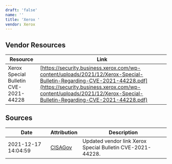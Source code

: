 ```yaml
---
draft: 'false'
name: ''
title: 'Xerox '
vendor: Xerox
---
```


## Vendor Resources
| Resource | Link |
| --- | --- |
| Xerox Special Bulletin CVE-2021-44228 | [https://security.business.xerox.com/wp-content/uploads/2021/12/Xerox-Special-Bulletin-Regarding-CVE-2021-44228.pdf](https://security.business.xerox.com/wp-content/uploads/2021/12/Xerox-Special-Bulletin-Regarding-CVE-2021-44228.pdf) |



## Sources
| Date | Attribution | Description |
| --- | --- | --- |
| 2021-12-17 14:04:59 | [CISAGov](https://raw.githubusercontent.com/cisagov/log4j-affected-db/develop/README.md) | Updated vendor link Xerox Special Bulletin CVE-2021-44228.  |

